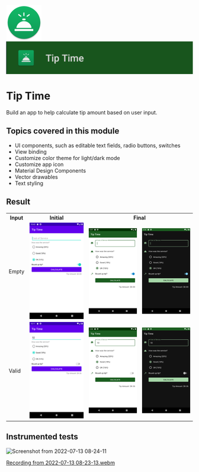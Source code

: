 ![ic_launcher_tiptime](src/main/res/mipmap-xhdpi/ic_launcher_tiptime_round.png?raw=true) ![ic_launcher_tiptime](images/Screenshot_20220712_082447.png?raw=true)

# Tip Time

Build an app to help calculate tip amount based on user input.

## Topics covered in this module

- UI components, such as editable text fields, radio buttons, switches
- View binding
- Customize color theme for light/dark mode
- Customize app icon
- Material Design Components
- Vector drawables
- Text styling

## Result

<table>
  <tr>
    <th>Input</th>
    <th>Initial</th>
    <th colspan="2">Final</th>
  </tr>
  <tr>
    <td>
      Empty
    </td>
    <td>
      <img src="images/Screenshot_20220711_101252.png?raw=true" />
    </td>
    <td>
      <img src="images/Screenshot_20220711_174756.png?raw=true" />
    </td>
    <td>
      <img src="images/Screenshot_20220711_175420.png?raw=true" />
    </td>
  </tr>
  <tr>
    <td>
      Valid
    </td>
    <td>
      <img src="images/Screenshot_20220711_101144.png?raw=true" />
    </td>
    <td>
      <img src="images/Screenshot_20220711_174844.png?raw=true" />
    </td>
    <td>
      <img src="images/Screenshot_20220711_175452.png?raw=true" />
    </td>
</table>

## Instrumented tests

![Screenshot from 2022-07-13 08-24-11](https://user-images.githubusercontent.com/29587914/178628613-05a967b6-d59f-4c6f-a614-4445b4d06f9f.png)

[Recording from 2022-07-13 08-23-13.webm](https://user-images.githubusercontent.com/29587914/178628672-b0c6e93b-944c-49e0-83d2-3ce30ba93aea.webm)
